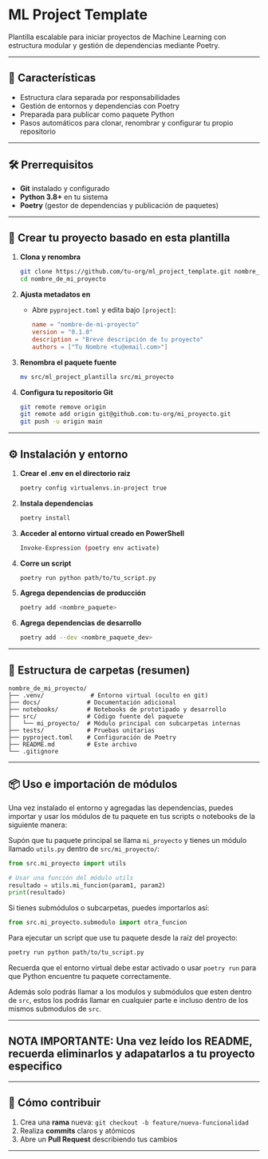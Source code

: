 # ML Project Template

Plantilla escalable para iniciar proyectos de Machine Learning con estructura modular y gestión de dependencias mediante Poetry.

---

## 🌟 Características

- Estructura clara separada por responsabilidades
- Gestión de entornos y dependencias con Poetry
- Preparada para publicar como paquete Python
- Pasos automáticos para clonar, renombrar y configurar tu propio repositorio

---

## 🛠️ Prerrequisitos

- **Git** instalado y configurado
- **Python 3.8+** en tu sistema
- **Poetry** (gestor de dependencias y publicación de paquetes)

---

## 🚀 Crear tu proyecto basado en esta plantilla

1. **Clona y renombra**
   ```bash
   git clone https://github.com/tu-org/ml_project_template.git nombre_de_mi_proyecto
   cd nombre_de_mi_proyecto
   ```
2. **Ajusta metadatos en**
   - Abre `pyproject.toml` y edita bajo `[project]`:
     ```toml
     name = "nombre-de-mi-proyecto"
     version = "0.1.0"
     description = "Breve descripción de tu proyecto"
     authors = ["Tu Nombre <tu@email.com>"]
     ```
3. **Renombra el paquete fuente**
   ```bash
   mv src/ml_project_plantilla src/mi_proyecto
   ```

4. **Configura tu repositorio Git**
   ```bash
   git remote remove origin
   git remote add origin git@github.com:tu-org/mi_proyecto.git
   git push -u origin main
   ```

---

## ⚙️ Instalación y entorno

1. **Crear el .env en el directorio raiz**

   ```bash
   poetry config virtualenvs.in-project true
   ```

2. **Instala dependencias**

   ```bash
   poetry install
   ```

3. **Acceder al entorno virtual creado en PowerShell**

   ```bash
   Invoke-Expression (poetry env activate)
   ```

4. **Corre un script**

   ```bash
   poetry run python path/to/tu_script.py
   ```

5. **Agrega dependencias de producción**

   ```bash
   poetry add <nombre_paquete>
   ```

6. **Agrega dependencias de desarrollo**

   ```bash
   poetry add --dev <nombre_paquete_dev>
   ```

---

## 📂 Estructura de carpetas (resumen)

```text
nombre_de_mi_proyecto/
├── .venv/             # Entorno virtual (oculto en git)
├── docs/             # Documentación adicional
├── notebooks/        # Notebooks de prototipado y desarrollo
├── src/              # Código fuente del paquete
│   └── mi_proyecto/  # Módulo principal con subcarpetas internas
├── tests/            # Pruebas unitarias
├── pyproject.toml    # Configuración de Poetry
├── README.md         # Este archivo
└── .gitignore
```

---

## 📦 Uso e importación de módulos

Una vez instalado el entorno y agregadas las dependencias, puedes importar y usar los módulos de tu paquete en tus scripts o notebooks de la siguiente manera:

Supón que tu paquete principal se llama `mi_proyecto` y tienes un módulo llamado `utils.py` dentro de `src/mi_proyecto/`:

```python
from src.mi_proyecto import utils

# Usar una función del módulo utils
resultado = utils.mi_funcion(param1, param2)
print(resultado)
```

Si tienes submódulos o subcarpetas, puedes importarlos así:

```python
from src.mi_proyecto.submodulo import otra_funcion
```

Para ejecutar un script que use tu paquete desde la raíz del proyecto:

```bash
poetry run python path/to/tu_script.py
```

Recuerda que el entorno virtual debe estar activado o usar `poetry run` para que Python encuentre tu paquete correctamente.

Además solo podrás llamar a los modulos y submódulos que esten dentro de `src`, estos los podrás llamar en cualquier parte  e incluso dentro de los mismos submodulos de `src`.

---
## NOTA IMPORTANTE: Una vez leído los README, recuerda eliminarlos y adapatarlos a tu proyecto especifico

---

## 📝 Cómo contribuir

1. Crea una **rama** nueva: `git checkout -b feature/nueva-funcionalidad`
2. Realiza **commits** claros y atómicos
3. Abre un **Pull Request** describiendo tus cambios

---


